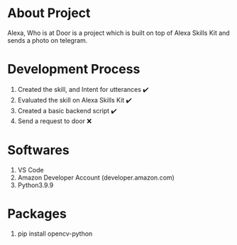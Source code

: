 # About Project

Alexa, Who is at Door is a project which is built on top of Alexa Skills Kit and sends a photo on telegram.

# Development Process

1. Created the skill, and Intent for utterances :heavy_check_mark:
2. Evaluated the skill on Alexa Skills Kit :heavy_check_mark:
3. Created a basic backend script :heavy_check_mark:
4. Send a request to door :x:

# Softwares
1. VS Code
2. Amazon Developer Account (developer.amazon.com)
3. Python3.9.9

# Packages
1. pip install opencv-python


